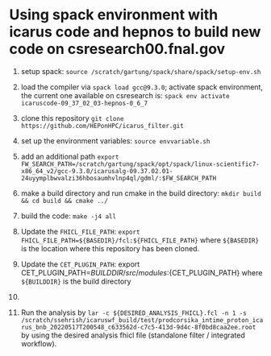 # Using spack environment with icarus code and hepnos to build new code on csresearch00.fnal.gov

1. setup spack: `source /scratch/gartung/spack/share/spack/setup-env.sh`

2. load the compiler via `spack load gcc@9.3.0`; activate spack environment, the current one available on csresearch is: `spack env activate icaruscode-09_37_02_03-hepnos-0_6_7`

3. clone this repository `git clone https://github.com/HEPonHPC/icarus_filter.git`

4. set up the environment variables: `source envvariable.sh`

5. add an additional path `export FW_SEARCH_PATH=/scratch/gartung/spack/opt/spack/linux-scientific7-x86_64_v2/gcc-9.3.0/icarusalg-09.37.02.01-24uyymplbwvalzi36hbosaumhvlnp4ql/gdml/:$FW_SEARCH_PATH`

6. make a build directory and run cmake in the build directory: `mkdir build && cd build && cmake ../`

7. build the code: `make -j4 all`

8. Update the `FHICL_FILE_PATH`: `export FHICL_FILE_PATH=${BASEDIR}/fcl:${FHICL_FILE_PATH}` where `${BASEDIR}` is the location where this repository has been cloned.

9. Update the `CET_PLUGIN_PATH`: export CET_PLUGIN_PATH=${BUILDDIR}/src/modules:${CET_PLUGIN_PATH} where `${BUILDDIR}` is the build directory
10. 
11. Run the analysis by `lar -c ${DESIRED_ANALYSIS_FHICL}.fcl -n 1 -s /scratch/ssehrish/icaruswf_build/test/prodcorsika_intime_proton_icarus_bnb_20220517T200548_c633562d-c7c5-413d-9d4c-8f0bd8caa2ee.root` by using the desired analysis fhicl file (standalone filter / integrated workflow). 
